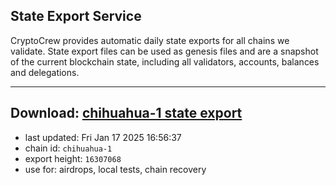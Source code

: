 ## State Export Service
CryptoCrew provides automatic daily state exports for all chains we validate. State export files can be used as genesis files and are a snapshot of the current blockchain state, including all validators, accounts, balances and delegations.

---
**Download: [chihuahua-1 state export](https://dl-eu2.ccvalidators.com/SERVICE/chihuahua/chihuahua-1_export_16307068.json)**
---

- last updated: Fri Jan 17 2025 16:56:37
- chain id: `chihuahua-1`
- export height: `16307068`
- use for: airdrops, local tests, chain recovery
